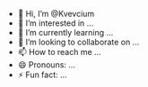 - 👋 Hi, I’m @Kvevcium
- 👀 I’m interested in ...
- 🌱 I’m currently learning ...
- 💞️ I’m looking to collaborate on ...
- 📫 How to reach me ...
- 😄 Pronouns: ...
- ⚡ Fun fact: ...

<!---
Kvevcium/Kvevcium is a ✨ special ✨ repository because its `README.md` (this file) appears on your GitHub profile.
You can click the Preview link to take a look at your changes.
--->
